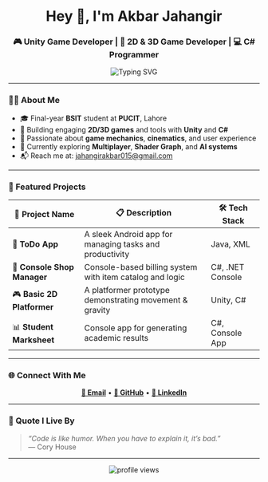 <h1 align="center">Hey 👋, I'm Akbar Jahangir</h1>
<h3 align="center">🎮 Unity Game Developer | 🧠 2D & 3D Game Developer | 💻 C# Programmer</h3>

<!-- Typing animation -->
<p align="center">
  <img src="https://readme-typing-svg.demolab.com?font=Fira+Code&weight=500&size=22&pause=1000&color=6AE3FF&center=true&vCenter=true&width=600&height=50&lines=Unity+Game+Developer;2D+%7C+3D+%26+Programmer;Gameplay+Mechanics+%7C+Cinemachine+%7C+Netcode;Let's+Create+Fun!" alt="Typing SVG" />
</p>

---

### 🧑‍💻 About Me

- 🎓 Final-year **BSIT** student at **PUCIT**, Lahore  
- 🔧 Building engaging **2D/3D games** and tools with **Unity** and **C#**
- 🧠 Passionate about **game mechanics**, **cinematics**, and user experience
- 🌱 Currently exploring **Multiplayer**, **Shader Graph**, and **AI systems**
- 📬 Reach me at: [jahangirakbar015@gmail.com](mailto:jahangirakbar015@gmail.com)

---

### 🧩 Featured Projects

| 🔢 Project Name              | 📋 Description                                          | 🛠️ Tech Stack        |
|-----------------------------|----------------------------------------------------------|------------------------|
| 📱 **ToDo App**              | A sleek Android app for managing tasks and productivity  | Java, XML              |
| 🛒 **Console Shop Manager**  | Console-based billing system with item catalog and logic | C#, .NET Console       |
| 🎮 **Basic 2D Platformer**   | A platformer prototype demonstrating movement & gravity  | Unity, C#              |
| 📊 **Student Marksheet**     | Console app for generating academic results              | C#, Console App        |

---

### 🌐 Connect With Me

<p align="center">
  <a href="mailto:jahangirakbar015@gmail.com"><b>📧 Email</b></a> • 
  <a href="https://github.com/iamakbarJahangir"><b>🐙 GitHub</b></a> • 
  <a href="https://www.linkedin.com/in/akbarjahangir/"><b>💼 LinkedIn</b></a>
</p>

---

### 💬 Quote I Live By

> *“Code is like humor. When you have to explain it, it’s bad.”*  
> — Cory House

---

<p align="center">
  <img src="https://komarev.com/ghpvc/?username=iamakbarJahangir&style=for-the-badge" alt="profile views"/>
</p>
